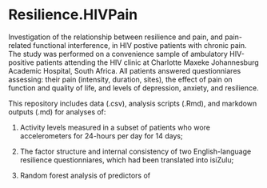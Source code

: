 # Resilience.HIVPain
Investigation of the relationship between resilience and pain, and pain-related functional interference, in HIV postive patients with chronic pain. The study was performed on a convenience sample of ambulatory HIV-positive patients attending the HIV clinic at Charlotte Maxeke Johannesburg Academic Hospital, South Africa. All patients answered questionniares assessing: their pain (intensity, duration, sites), the effect of pain on function and quality of life, and levels of depression, anxiety, and resilience. 

This repository includes data (.csv), analysis scripts (.Rmd), and markdown outputs (.md) for analyses of:

1. Activity levels measured in a subset of patients who wore accelerometers for 24-hours per day for 14 days;    

2. The factor structure and internal consistency of two English-language resilience questionniares, which had been translated into isiZulu;  

3. Random forest analysis of predictors of 

